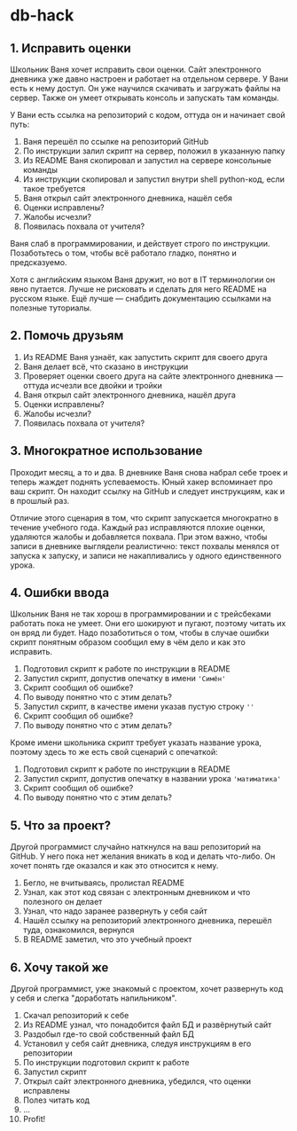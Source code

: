 
# db-hack

## 1. Исправить оценки

Школьник Ваня хочет исправить свои оценки. Сайт электронного дневника уже давно настроен и работает на отдельном сервере. У Вани есть к нему доступ. Он уже научился скачивать и загружать файлы на сервер. Также он умеет открывать консоль и запускать там команды.

У Вани есть ссылка на репозиторий с кодом, оттуда он и начинает свой путь:

1. Ваня перешёл по ссылке на репозиторий GitHub
2. По инструкции залил скрипт на сервер, положил в указанную папку
3. Из README Ваня скопировал и запустил на сервере консольные команды
4. Из инструкции скопировал и запустил внутри shell python-код, если такое требуется
5. Ваня открыл сайт электронного дневника, нашёл себя
6. Оценки исправлены?
7. Жалобы исчезли?
8. Появилась похвала от учителя?

Ваня слаб в программировании, и действует строго по инструкции. Позаботьтесь о том, чтобы всё работало гладко, понятно и предсказуемо.

Хотя с английским языком Ваня дружит, но вот в IT терминологии он явно путается. Лучше не рисковать и сделать для него README на русском языке. Ещё лучше — снабдить документацию ссылками на полезные туториалы.

## 2. Помочь друзьям

1. Из README Ваня узнаёт, как запустить скрипт для своего друга
2. Ваня делает всё, что сказано в инструкции
3. Проверяет оценки своего друга на сайте электронного дневника — оттуда исчезли все двойки и тройки
4. Ваня открыл сайт электронного дневника, нашёл друга
5. Оценки исправлены?
6. Жалобы исчезли?
7. Появилась похвала от учителя?

## 3. Многократное использование

Проходит месяц, а то и два. В дневнике Ваня снова набрал себе троек и теперь жаждет поднять успеваемость. Юный хакер вспоминает про ваш скрипт. Он находит ссылку на GitHub и следует инструкциям, как и в прошлый раз.

Отличие этого сценария в том, что скрипт запускается многократно в течение учебного года. Каждый раз исправляются плохие оценки, удаляются жалобы и добавляется похвала. При этом важно, чтобы записи в дневнике выглядели реалистично: текст похвалы менялся от запуска к запуску, и записи не накапливались у одного единственного урока.

## 4. Ошибки ввода

Школьник Ваня не так хорош в программировании и с трейсбеками работать пока не умеет. Они его шокируют и пугают, поэтому читать их он вряд ли будет. Надо позаботиться о том, чтобы в случае ошибки скрипт понятным образом сообщил ему в чём дело и как это исправить.

1. Подготовил скрипт к работе по инструкции в README
2. Запустил скрипт, допустив опечатку в имени `'Симён'`
3. Скрипт сообщил об ошибке?
4. По выводу понятно что с этим делать?
5. Запустил скрипт, в качестве имени указав пустую строку `''`
6. Скрипт сообщил об ошибке?
7. По выводу понятно что с этим делать?

Кроме имени школьника скрипт требует указать название урока, поэтому здесь то же есть свой сценарий с опечаткой:

1. Подготовил скрипт к работе по инструкции в README
2. Запустил скрипт, допустив опечатку в названии урока `'матиматика'`
3. Скрипт сообщил об ошибке?
4. По выводу понятно что с этим делать?


## 5. Что за проект?

Другой программист случайно наткнулся на ваш репозиторий на GitHub. У него пока нет желания вникать в код и делать что-либо. Он хочет понять где оказался и как это относится к нему.

1. Бегло, не вчитываясь, пролистал README
2. Узнал, как этот код связан с электронным дневником и что полезного он делает
3. Узнал, что надо заранее развернуть у себя сайт
4. Нашёл ссылку на репозиторий электронного дневника, перешёл туда, ознакомился, вернулся
5. В README заметил, что это учебный проект

## 6. Хочу такой же

Другой программист, уже знакомый с проектом, хочет развернуть код у себя и слегка "доработать напильником".

1. Скачал репозиторий к себе
2. Из README узнал, что понадобится файл БД и развёрнутый сайт
3. Раздобыл где-то свой собственный файл БД
4. Установил у себя сайт дневника, следуя инструкциям в его репозитории
5. По инструкции подготовил скрипт к работе
6. Запустил скрипт
7. Открыл сайт электронного дневника, убедился, что оценки исправлены
8. Полез читать код
9. ...
10. Profit!
